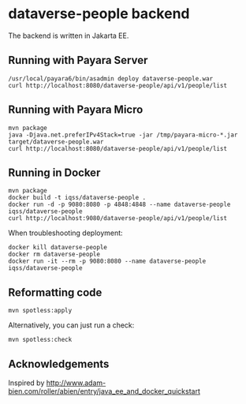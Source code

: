 # dataverse-people backend

The backend is written in Jakarta EE.

## Running with Payara Server

```
/usr/local/payara6/bin/asadmin deploy dataverse-people.war
curl http://localhost:8080/dataverse-people/api/v1/people/list
```

## Running with Payara Micro

```
mvn package
java -Djava.net.preferIPv4Stack=true -jar /tmp/payara-micro-*.jar target/dataverse-people.war
curl http://localhost:8080/dataverse-people/api/v1/people/list
```

## Running in Docker

```
mvn package
docker build -t iqss/dataverse-people .
docker run -d -p 9080:8080 -p 4848:4848 --name dataverse-people iqss/dataverse-people
curl http://localhost:9080/dataverse-people/api/v1/people/list
```

When troubleshooting deployment:

```
docker kill dataverse-people
docker rm dataverse-people
docker run -it --rm -p 9080:8080 --name dataverse-people iqss/dataverse-people
```

## Reformatting code

```
mvn spotless:apply
```

Alternatively, you can just run a check:

```
mvn spotless:check
```

## Acknowledgements

Inspired by <http://www.adam-bien.com/roller/abien/entry/java_ee_and_docker_quickstart>
